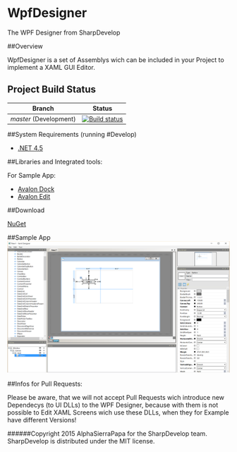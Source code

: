 # WpfDesigner
The WPF Designer from SharpDevelop

##Overview

 WpfDesigner is a set of Assemblys wich can be included in your Project to implement a XAML GUI Editor.
 
## Project Build Status

Branch | Status
--- | ---
*master* (Development) | [![Build status](https://ci.appveyor.com/api/projects/status/iqxeo16r8ff9qv66/branch/master?svg=true)](https://ci.appveyor.com/project/icsharpcode/WpfDesigner/branch/master) 


##System Requirements (running #Develop)

 - [.NET 4.5](http://www.microsoft.com/en-au/download/details.aspx?id=30653)

##Libraries and Integrated tools:

For Sample App:
* [Avalon Dock](http://avalondock.codeplex.com/)
* [Avalon Edit](https://github.com/icsharpcode/AvalonEdit)

##Download

[NuGet](https://www.nuget.org/packages/ICSharpCode.WpfDesigner/)

##Sample App
![Sample App](/screenshot.png?raw=true "Sample App")

##Infos for Pull Requests:

Please be aware, that we will not accept Pull Requests wich introduce new Dependecys (to UI DLLs) to the WPF Designer, because with them is not possible to Edit XAML Screens wich use these DLLs, when they for Example have different Versions!

######Copyright 2015 AlphaSierraPapa for the SharpDevelop team. SharpDevelop is distributed under the MIT license.
